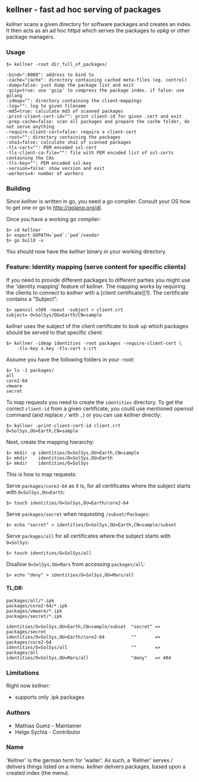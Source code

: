 ## kellner - fast ad hoc serving of packages

*kellner* scans a given directory for software packages and creates an index.
It then acts as an ad hoc httpd which serves the packages to *opkg* or other
package managers.

### Usage

    $> kellner -root dir_full_of_packages/

    -bind=":8080": address to bind to
    -cache="cache": directory containing cached meta-files (eg. control)
    -dump=false: just dump the package list and exit
    -gzip=true: use 'gzip' to compress the package index. if false: use golang
    -idmap="": directory containing the client-mappings
    -log="": log to given filename
    -md5=true: calculate md5 of scanned packages
    -print-client-cert-id="": print client-id for given .cert and exit
    -prep-cache=false: scan all packages and prepare the cache folder, do not serve anything
    -require-client-cert=false: require a client-cert
    -root="": directory containing the packages
    -sha1=false: calculate sha1 of scanned packages
    -tls-cert="": PEM encoded ssl-cert
    -tls-client-ca-file="": file with PEM encoded list of ssl-certs containing the CAs
    -tls-key="": PEM encoded ssl-key
    -version=false: show version and exit
    -workers=4: number of workers


### Building

Since *kellner* is written in go, you need a go compiler. Consult your OS how to
get one or go to http://golang.org/dl.

Once you have a working go compiler:

	$> cd kellner
	$> export GOPATH=`pwd`:`pwd`/vendor
	$> go build -v

You should now have the *kellner* binary in your working directory.

### Feature: Identity mapping (serve content for specific clients)

If you need to provide different packages to different parties you might use
the 'identity mapping' feature of *kellner*. The mapping works by requiring
the clients to connect to *kellner* with a [client certificate][1]. The
certificate contains a "Subject":

    $> openssl x509 -noout -subject < client.crt
    subject= O=SolSys/OU=Earth/CN=sample

*kellner* uses the subject of the client certificate to look up which packages
should be served to that specific client:

    $> kellner -idmap identities -root packages -require-client-cert \
        -tls-key s.key -tls-cert s.crt

Assume you have the following folders in your -root:

    $> ls -1 packages/
    all
    core2-64
    vmware
    secret

To map requests you need to create the `identities` directory. To get the
correct `client-id` from a given certificate, you could use mentioned openssl
command (and replace `/` with `,`) or you can use *kellner* directly:

    $> kellner -print-client-cert-id client.crt
    O=SolSys,OU=Earth,CN=sample

Next, create the mapping hierarchy:

    $> mkdir -p identities/O=SolSys,OU=Earth,CN=sample
    $> mkdir    identities/O=SolSys,OU=Earth
    $> mkdir    identities/O=SolSys

This is how to map requests:


Serve `packages/core2-64` as it is, for all certificates where the subject
starts with `O=SolSys,OU=Earth`:

    $> touch identities/O=SolSys,OU=Earth/core2-64


Serve `packages/secret` when requesting `/subset/Packages`:

    $> echo "secret" > identities/O=SolSys,OU=Earth,CN=sample/subset


Serve `packages/all` for all certificates where the subject starts with
`O=SolSys`:

    $> touch identities/O=SolSys/all


Disallow `O=SolSys,OU=Mars` from accessing `packages/all`:

    $> echo "deny" > identities/O=SolSys,OU=Mars/all


#### TL;DR:

    packages/all/*.ipk
    packages/core2-64/*.ipk
    packages/vmware/*.ipk
    packages/secret/*.ipk

    identities/O=SolSys,OU=Earth,CN=sample/subset  "secret" => packages/secret
    identities/O=SolSys,OU=Earth/core2-64          ""       => packages/core2-64
    identities/O=SolSys/all                        ""       => packages/all
    identities/O=SolSys,OU=Mars/all                "deny"   => 404



### Limitations

Right now *kellner*:

- supports only .ipk packages


### Authors

* Mathias Gumz - Maintainer
* Helge Sychla - Contributor

### Name

'Kellner' is the german term for 'waiter'. As such, a 'Kellner' serves /
delivers things listed on a menu. *kellner* delivers packages, based upon a
created index (the menu).

